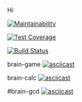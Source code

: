 Hi

[![Maintainability](https://api.codeclimate.com/v1/badges/a99a88d28ad37a79dbf6/maintainability)](https://codeclimate.com/github/codeclimate/codeclimate/maintainability)

[![Test Coverage](https://api.codeclimate.com/v1/badges/a99a88d28ad37a79dbf6/test_coverage)](https://codeclimate.com/github/codeclimate/codeclimate/test_coverage)

[![Build Status](https://travis-ci.org/kotano/python-project-lvl1.svg?branch=master)](https://travis-ci.org/kotano/python-project-lvl1)

brain-game
[![asciicast](https://asciinema.org/a/iAgLlfE7CZ3pYVpFCRm0qywG5.svg)](https://asciinema.org/a/iAgLlfE7CZ3pYVpFCRm0qywG5)

brain-calc
[![asciicast](https://asciinema.org/a/KLlOMWIYpxohcGFNDLS0PlHTv.svg)](https://asciinema.org/a/KLlOMWIYpxohcGFNDLS0PlHTv)

#brain-gcd
[![asciicast](https://asciinema.org/a/304686.svg)](https://asciinema.org/a/304686)